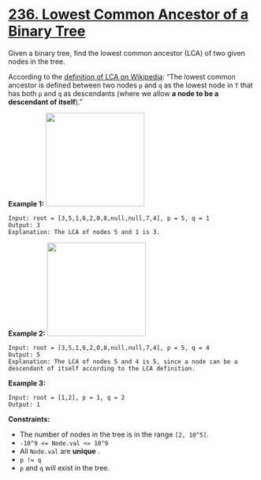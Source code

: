# [236. Lowest Common Ancestor of a Binary Tree](https://leetcode.com/problems/lowest-common-ancestor-of-a-binary-tree/)

Given a binary tree, find the lowest common ancestor (LCA) of two given nodes in the tree.

According to the <a href="https://en.wikipedia.org/wiki/Lowest_common_ancestor" target="_blank">definition of LCA on Wikipedia</a>: “The lowest common ancestor is defined between two nodes `p` and `q` as the lowest node in `T` that has both `p` and `q` as descendants (where we allow <b>a node to be a descendant of itself</b>).”

**Example 1:** 
<img alt="" src="https://assets.leetcode.com/uploads/2018/12/14/binarytree.png" style="width: 200px; height: 190px;">

```
Input: root = [3,5,1,6,2,0,8,null,null,7,4], p = 5, q = 1
Output: 3
Explanation: The LCA of nodes 5 and 1 is 3.
```

**Example 2:** 
<img alt="" src="https://assets.leetcode.com/uploads/2018/12/14/binarytree.png" style="width: 200px; height: 190px;">

```
Input: root = [3,5,1,6,2,0,8,null,null,7,4], p = 5, q = 4
Output: 5
Explanation: The LCA of nodes 5 and 4 is 5, since a node can be a descendant of itself according to the LCA definition.
```

**Example 3:** 

```
Input: root = [1,2], p = 1, q = 2
Output: 1
```

**Constraints:** 

- The number of nodes in the tree is in the range `[2, 10^5]`.
- `-10^9 <= Node.val <= 10^9`
- All `Node.val` are **unique** .
- `p != q`
- `p` and `q` will exist in the tree.
